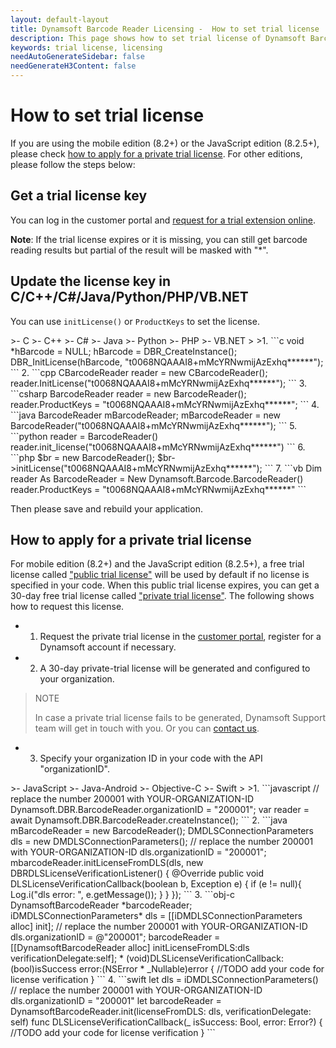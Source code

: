 ```yaml
---
layout: default-layout
title: Dynamsoft Barcode Reader Licensing -  How to set trial license
description: This page shows how to set trial license of Dynamsoft Barcode Reader.
keywords: trial license, licensing
needAutoGenerateSidebar: false
needGenerateH3Content: false
---
```


# How to set trial license

If you are using the mobile edition (8.2+) or the JavaScript edition (8.2.5+), please check [how to apply for a private trial license](#how-to-apply-for-a-private-trial-license). For other editions, please follow the steps below:
  
## Get a trial license key

You can log in the customer portal and [request for a trial extension online](https://www.dynamsoft.com/customer/license/trialLicense).

**Note**: If the trial license expires or it is missing, you can still get barcode reading results but partial of the result will be masked with "*".

## Update the license key in C/C++/C#/Java/Python/PHP/VB.NET

You can use `initLicense()` or `ProductKeys` to set the license.

<div class="sample-code-prefix"></div>
>- C
>- C++
>- C#
>- Java
>- Python
>- PHP
>- VB.NET
>
>1. 
```c
 void *hBarcode = NULL;
 hBarcode = DBR_CreateInstance();
 DBR_InitLicense(hBarcode, "t0068NQAAAI8+mMcYRNwmijAzExhq******");
```
2. 
```cpp
 CBarcodeReader reader = new CBarcodeReader();
 reader.InitLicense("t0068NQAAAI8+mMcYRNwmijAzExhq******");
```
3. 
```csharp
 BarcodeReader reader = new BarcodeReader();
 reader.ProductKeys = "t0068NQAAAI8+mMcYRNwmijAzExhq******";
```
4. 
```java
 BarcodeReader mBarcodeReader;
 mBarcodeReader = new BarcodeReader("t0068NQAAAI8+mMcYRNwmijAzExhq******");
```
5. 
```python
 reader = BarcodeReader()
 reader.init_license("t0068NQAAAI8+mMcYRNwmijAzExhq******")
```
6. 
```php
 $br = new BarcodeReader();
 $br->initLicense("t0068NQAAAI8+mMcYRNwmijAzExhq******");
```
7. 
```vb
 Dim reader As BarcodeReader = New Dynamsoft.Barcode.BarcodeReader()
 reader.ProductKeys = "t0068NQAAAI8+mMcYRNwmijAzExhq******"
```


Then please save and rebuild your application.

## How to apply for a private trial license

For mobile edition (8.2+) and the JavaScript edition (8.2.5+), a free trial license called ["public trial license"](https://www.dynamsoft.com/license-tracking/docs/about/terms.html?ver=latest#public-trial-license) will be used by default if no license is specified in your code. When this public trial license expires, you can get a 30-day free trial license called ["private trial license"](https://www.dynamsoft.com/license-tracking/docs/about/terms.html?ver=latest#private-trial-license). The following shows how to request this license.

- 1. Request the private trial license in the [customer portal](https://www.dynamsoft.com/customer/license/trialLicense), register for a Dynamsoft account if necessary.
- 2. A 30-day private-trial license will be generated and configured to your organization. 

> NOTE
>  
> In case a private trial license fails to be generated, Dynamsoft Support team will get in touch with you. Or you can [contact us](https://www.dynamsoft.com/company/contact/).

- 3. Specify your organization ID in your code with the API "organizationID".

<div class="sample-code-prefix"></div>
>- JavaScript
>- Java-Android
>- Objective-C
>- Swift
>
>1. 
```javascript
// replace the number 200001 with YOUR-ORGANIZATION-ID
Dynamsoft.DBR.BarcodeReader.organizationID = "200001"; 
var reader = await Dynamsoft.DBR.BarcodeReader.createInstance();
```
2. 
```java
mBarcodeReader = new BarcodeReader();
DMDLSConnectionParameters dls = new DMDLSConnectionParameters();
// replace the number 200001 with YOUR-ORGANIZATION-ID
dls.organizationID = "200001";
mbarcodeReader.initLicenseFromDLS(dls, new DBRDLSLicenseVerificationListener() {
    @Override
    public void DLSLicenseVerificationCallback(boolean b, Exception e) {
        if (e != null){
            Log.i("dls error: ", e.getMessage());  
        } 
    }
});
```
3. 
```obj-c
DynamsoftBarcodeReader *barcodeReader;
iDMDLSConnectionParameters* dls = [[iDMDLSConnectionParameters alloc] init];
// replace the number 200001 with YOUR-ORGANIZATION-ID
dls.organizationID = @"200001";
barcodeReader = [[DynamsoftBarcodeReader alloc] initLicenseFromDLS:dls verificationDelegate:self];
* (void)DLSLicenseVerificationCallback:(bool)isSuccess error:(NSError * _Nullable)error
{
    //TODO add your code for license verification
}
```
4. 
```swift
let dls = iDMDLSConnectionParameters()
// replace the number 200001 with YOUR-ORGANIZATION-ID
dls.organizationID = "200001"
let barcodeReader = DynamsoftBarcodeReader.init(licenseFromDLS: dls, verificationDelegate: self)
func DLSLicenseVerificationCallback(_ isSuccess: Bool, error: Error?)
{
    //TODO add your code for license verification
}
```
